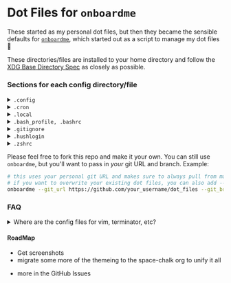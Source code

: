 # Dot Files for `onboardme`

These started as my personal dot files, but then they became the sensible defaults for
[`onboardme`](https://github.com/jessebot/onboardme), which started out as a script
to manage my dot files :shrug:

These directories/files are installed to your home directory and follow the [XDG Base Directory Spec] as closely as possible.

### Sections for each config directory/file

<details>
  <summary><code>.config</code></summary>

  <blockquote>

  <details>
    <summary><code>asciinema</code></summary>

  <blockquote>

  File: [`~/.config/asciinema/config`](.config/asciinema/config)

  Config file for [`asciinema`][asciinema], a lightweight, purely text-based
  approach to terminal recording. Currently it just sets the shell command to
  be `/bin/bash --login`, which loads your bash variables. This could be changed
  to a different shell and their equivilent.

  </blockquote>

  </details>

  <details>
    <summary><code>bat</code></summary>

  <blockquote>

  File: [`~/.config/bat/config`](.config/bat/config)

  Config file for `bat`[bat], a `cat` replacement with sytax highlighting and
  git support. Currently the config file:
  - sets a default theme
  - enable italic text
  - maps Chart.lock files to YAML syntax (this is for the helm charts for k8s)

  The goal is to have a [spacechalk.nvim]-like theme soon :)

  </blockquote>

  </details>

  <details>
    <summary><code>bash</code></summary>

  <blockquote>

  Files
  - [`~/.config/bash/alias.sh`](.config/bash/alias.sh)
  - [`~/.config/bash/completion.sh`](.config/bash/completion.sh)
  - [`~/.config/bash/history.sh`](.config/bash/history.sh)
  - [`~/.config/bash/iterm2_shell_integration.sh`](.config/bash/iterm2_shell_integration.sh)
  - [`~/.config/bash/k8s.sh`](.config/bash/k8s.sh)
  - [`~/.config/bash/path.sh`](.config/bash/path.sh)
  - [`~/.config/bash/minimal.sh`](.config/bash/minimal.sh)
  - [`~/.config/bash/text_editing.sh`](.config/bash/text_editing.sh)

  #### [`~/.config/bash/alias.sh`](.config/bash/alias.sh)
  a config file to organize all our BASH aliases

  #### [`~/.config/bash/completion.sh`](.config/bash/completion.sh)
  enable tab completion

  #### [`~/.config/bash/history.sh`](.config/bash/history.sh)
  - sets history to be in `~/.local/state/bash/history`
  - sets default history size
  - don't log duplicate history lines

  #### [`iterm2_shell_integration.sh`](.config/bash/iterm2_shell_integration.sh)
  sets up [iterm2] shell stuff

  #### [`~/.config/bash/text_editing.sh`](.config/bash/text_editing.sh)
  sets [neovim] as default text editor, or [vim] if neovim is not present

  #### [`~/.config/bash/k8s.sh`](.config/bash/k8s.sh)
  kubernetes defaults:
  - set pathing for [`krew`][krew], a plugin manager for [`kubectl`][kubectl].
  - helpful sensible aliases such as: `kg` for `kubectl get`

  #### [`~/.config/bash/path.sh`](.config/bash/path.sh)
  - set [XDG Base Directory Spec]
  - set pathing for golang and python
  - set pathing for home brew

  #### [`~/.config/bash/text_editing.sh`](.config/bash/text_editing.sh)
  - fix how less handles non-text input files
  - change the default colors for less used in man pages
  - changes default pagers used when file is too long for catting

  </blockquote>

  </details>

  <details>
    <summary><code>fastfetch</code></summary>

  <blockquote>

  File: [`~/.config/fastfetch/config.conf`](.config/fastfetch/config.conf)

  Config file for [fastfetch], is a neofetch-like tool for fetching system information and displaying them in a pretty way. It is written in pure c, with performance and customizability in mind. Currently, Linux, Android, FreeBSD, MacOS and Windows 7+ are supported.

  Our current configuration default prints a dog on a computer using the iterm2
  image protocol, but you could also change that to be sixel if you wanted.

  We also provide a couple of basic presets in this dir:
  `$XDG_DATA_HOME/.local/share/fastfetch/presets`

  You can also change the configuration to show more data or less on the right
  side.

  </blockquote>

  </details>

  <details>
    <summary><code>gh</code></summary>

  <blockquote>

  File: [`~/.config/gh/config.yml`](.config/gh/config.yml)

  Config file for [`gh`][github-cli], the GitHub CLI. There's not a ton in there,
  but it uses [rich-cli] as a prettier pager, and firefox as a browser,
  and setting [neovim] as an editor. The rest is stock, and subject to change.

  </blockquote>

  </details>

  <details>
    <summary><code>glab-cli</code></summary>

  <blockquote>

  File: [`~/.config/glab-cli/config.yml`](.config/glab-cli/config.yml)

  Config file for [`glab`](https://glab-cli.io/), an open source GitLab CLI tool.
  There's not a ton in there, but it uses a dark theme, firefox as a browser,
  and [neovim] as an editor. The rest is stock, and subject to change.

  </blockquote>

  </details>

  <details>
    <summary><code>git</code></summary>

  <blockquote>

  File: [`~/.config/git/config`](.config/git/config)

  Default git config file. We set the following parameters:
  - Default branch for new repos is `main`
  - Push up to remote automatically if it's a new branch
  - color is always on
  - set specific terminal colors for:
    - `git branch`
    - `git status`
    - `git diff`

  We also include this block, which allows you to have a personal gitconfig file:

  ```gitconfig
  [includeIf "gitdit:~/"]
      path = ~/.config/git/personal
  ```

  You can create a `~/.config/git/personal` file and store info such as:

  ```gitconfig
  [user]
      email = fido@coolemailproviderfordogs.com
      name = Fido Good-dog
      signingkey = gooddoggpgsigningkey
  [commit]
      gpgsign = true
  ```

  </blockquote>

  </details>

  <details>
    <summary><code>iterm2</code></summary>

  <blockquote>

  [iterm2] is a terminal emulator for macOS.

  Symlinked File:  [`~/.config/iterm2/Profiles.json -> ~/Library/Application\ Support/iTerm2/DynamicProfiles/Profiles.json`](Library/Application\ Support/iTerm2/DynamicProfiles/Profiles.json)

  ### Profiles.json
  Sets some basic profiles:
  - default - profile with [spacechalk.nvim]-like colorscheme,
  - minimal - profile with basically nothing special and a plain `.bash_profile`.

  ###

  </blockquote>

  </details>

  <details>
    <summary><code>lsd</code></summary>

  <blockquote>

  File: [`~/.config/lsd/config.yaml`](.config/lsd/config.yaml)

  Config file for [`lsd`][lsd], an [`ls`][ls] alternative with icons and
  pretty colors. There's an intension to write and release a
  [spacechalk.nvim]-like theme for lsd eventually.

  </blockquote>

  </details>

  <details>
    <summary><code>lsimg</code></summary>

  <blockquote>

  File: [`~/.config/lsimg/config.yaml`](.config/lsimg/config.yaml)

  This is a local project that I'm working on to rewrite a bash script in python,
  to do basic checking of images in the terminal. I might remove it though,
  because after discovering [ranger], it might not be really needed :shrug:

  </blockquote>

  </details>

  <details>
    <summary><code>neomutt</code></summary>

  <blockquote>

  Files:
  - [`~/.config/neomutt/mailcap`](.config/neomutt/mailcap)
  - [`~/.config/neomutt/neomuttrc`](.config/neomutt/neomuttrc)
  - [`~/.config/neomutt/themes/spacechalk/neomutt_spacechalk_colors.muttrc`](.config/neomutt/themes/spacechalk/neomutt_spacechalk_colors.muttrc)
  - [`~/.config/neomutt/themes/spacechalk/powerline.neomuttrc`](.config/neomutt/themes/spacechalk/powerline.neomuttrc)

  Config files for [NeoMutt], a terminal based email client. Config includes:
  - sets spacechalk theme, based on the [neonwolf colorscheme] and [neomutt powerline]
  - sets character set to be utf-8 (emojis 🧑‍💻)
  - sets basic SMTP settings (but use [offlineimap] to pull the imap backup)
  - sets tls by default
  - sets header_cache and message_cachedir to be `~/.cache/mutt` (must be a directory, NOT a file)
  - sets navigation keys similar to vim
  - set a key binding for `V` to be opening html attachments
  - removes the prompt of hitting enter after viewing an attachment

  You'll still need to create `~/.config/neomutt/keys` with the following info:

  ```ini
  set my_user=you@youremail.com
  set my_name="Your Name"

  # if you're using protonmail this is the password from protonmail-bridge,
  # after you login, not your actual email password
  set my_pass="areallycoolpasswordfordogs"
  ```

  Config file for [NeoMutt's MIME Support], which is how [NeoMutt], a [TUI]
  email client, handles attachments e.g. html in an email body, PDFs, images...

  We currently open these applications for these file types:

  | file type | application   |
  |:---------:|---------------|
  |    html   | [w3m]         |
  |    PDFs   | macOS preview |
  |   images  | img2[sixel]   |

  </blockquote>

  </details>

  <details>
    <summary><code>nvim</code></summary>

  <blockquote>

  Config files for [neovim] is a hyperextensible Vim-based text editor,
  which is in some ways a sucessor to [vim]. It's a lot faster, for one,
  and there's more support for more languages, which means more plugins.
  Uses [packer] to manager neovim plugins.

  Each file explained below:

  ### [`init.lua`](.config/nvim/init.lua)
  The main global configuration changes are:
  - turning off mouse scrolling
  - enabling line numbers
  - adding a cursorline
  - case insensitive searches
  - setting column 80 to be a different color for tidy code
  - enabling gui colors so you aren't limited to like 8 colors
  - uses the [spacechalk.nvim] colorscheme
  - sources all the files in [~/.config/nvim/lua](.config/nvim/lua),
    including [packer], plugins, and local plugin configs.

  ### [`~/.config/nvim/packerinit.vim`](.config/nvim/packerinit.vim)
  This is a quick and dirty lua function to print " ♥ ♥ ♥ " if neovim is running
  in an interactive session and packer completes an action, and to exit if we're
  running headless, meaning we're running in a script.

  ### [`~/.config/nvim/lua/plugins.lua`](.config/nvim/lua/plugins.lua)
  This is the configuration for packer, our plugin manager for neovim. It
  installs packer, and then all of our plugins. You can check out all the
  plugins that are installed, or called from vim plugins starting on line 15.

  ### [`~/.config/nvim/lua/user/dashboard.lua`](.config/nvim/lua/user/dashboard.lua)
  config for a starting screen [dashboard] for neovim. You
  should just check out the file to see what's being done. It's cute ascii art,
  and utilizes [telescope] to check out your files and previously
  opened files.

  ### [`~/.config/nvim/lua/user/folding.lua`](.config/nvim/lua/user/folding.lua)
  config file to enable folding, which is just vim speak for collapsing
  blocks of code. Sets some defaults.

  ### [`~/.config/nvim/lua/user/nvim-tree.lua`](.config/nvim/lua/user/nvim-tree.lua)
  config file for [nvim-tree], a neovim file explorer written in lua, with icons.

  Opens on opening of any file, and auto-adjusts its window size.

  ### [`~/.config/nvim/lua/user/tree-sitter.lua`](.config/nvim/lua/user/tree-sitter.lua)
  config file for the nvim [tree-sitter] plugin, which helps with syntax highlighting of various languages.

  currently installing syntax for: "lua", "yaml", "bash", "hcl"

  </blockquote>

  </details>

  <details>
    <summary><code>offlineimap</code></summary>

  <blockquote>

  File: [`~/.config/offlineimap/config`](.config/offlineimap/config)

  This is to sync your email from whereever, but it's default configured for
  protonmail right now :) You will need to export the following env variables:

  (if using protonmail bridge, these should be the credentials from there)

  - `MAIL_SERVER` - normally 127.0.0.1 for protonmail
  - `MAIL_USER` - normally youruser@protonmail.com for protonmail
  - `MAIL_PASS` - normally generated from the protonmail bridge app
  - `MAIL_PORT` - typically 1143 for protonmail

  Currently we import ALL folders except the "All Mail" folder, which is just
  all the mail from all the other folders (including inbox, sent, trash, etc)

  </blockquote>

  </details>

  <details>
    <summary><code>powerline</code></summary>

  <blockquote>

  Configuration files for [powerline], a status line for [BASH] and [tmux]. We enable a [spacechalk.nvim]-like color theme as well as:
  - local IP address
  - hostname
  - current working directory
  - git status info
  - unread mail count
  - kubernetes info
  - laptop battery information
  - the time
  - status of last run command (only appears if exit code is not 0)

  Currently working on getting mail notifications working.

  Files for colors:
  - [`~/.config/powerline/colors.json`](.config/powerline/colors.json)
  - [`~/.config/powerline/colorschemes/default.json`](.config/powerline/colorschemes/default.json)
  - [`~/.config/powerline/colorschemes/shell/default.json`](.config/powerline/colorschemes/shell/default.json)

  Files for configuring powerline for a login shell, and the console shell:
  - [`~/.config/powerline/themes/shell/default.json`](.config/powerline/themes/shell/default.json)
  - [`~/.config/powerline/themes/powerline.json`](.config/powerline/themes/powerline.json)
  - [`~/.config/powerline/themes/powerline_terminus.json`](.config/powerline/themes/powerline_terminus.json)
  - [`~/.config/powerline/themes/unicode_terminus.json`](.config/powerline/themes/unicode_terminus.json)

  File for configuring [tmux] status line:
  - [`~/.config/powerline/themes/tmux/default.json`](.config/powerline/)

  </blockquote>

  </details>


  <details>
    <summary><code>python</code></summary>

  <blockquote>

  File:
  - [`~/.config/python/interactive_startup.py`](.config/python/interactive_startup.py)

  This file sets the default history location to `$XDG_STATE_HOME` (`~/.local/state/python/history`)
  It requires the following in your bash config:

  ```bash
  export PYTHONSTARTUP=$XDG_CONFIG_HOME/python/interactive_startup.py
  ```

  </blockquote>

  </details>

  <details>
    <summary><code>ranger</code></summary>

  <blockquote>

  Files:
  - [`~/.config/ranger/scope.sh`](.config/ranger/scope.sh)
  - [`~/.config/ranger/rc.conf`](.config/ranger/rc.conf)

  [ranger][ranger] is a [TUI] file manager. Current configurations:
  - enable file previews using [iterm2]
  - enable video previews using ffmpegthumbnailer
  - enable svg previews.

  </blockquote>

  </details>

  <details>
    <summary><code>spotifyd</code></summary>

  <blockquote>

  Files:
  - [`~/.config/spotifyd/spotifyd.conf`](.config/spotifyd/spotifyd.conf)

  [spotifyd] is a spotify daemon used in combination with [spotify-tui] or
  other alternative spotify frontends.

  Current settings are for Linux only. I will add a macOS file and appropriate
  aliases and docs soon :)

  For Linux, this still requires a premium account, but then you can follow
  the potify-tui api connection instructions].


  (You also need to change your cache in spotifyd.conf to be your username)

  After that, just make sure you have your spotify credentials in bitwarden,
  and that you are logged into bitwarden via the [bw] cli. DON'T FORGET TO
  EXPORT YOUR SESSION ID! Then you HAVE TO RESTART SPOTIFYD!

  ```bash
  brew services restart spotifyd
  ```

  **Linux Note:** If you did a `brew install spotifyd`, then you might have to
  `brew edit spotifyd`, and then fix the hardcoded macOS backend to be `alsa`.
  Then you need to do a `brew reinstall --build-from-source spotifyd`.

  After that, you can use commands such as `spt` (spotify-tui) to launch a lightweight terminal frontend. You can follow spotify-tui's instructions above, but the most important part is going to be creating your own little spotify app which you can do after logging into the [developer spotify dashboard](https://developer.spotify.com/dashboard/).

  </blockquote>

  </details>

  <details>
    <summary><code>tmux</code></summary>

  <blockquote>

  File: [`~/.config/tmux/tmux.conf`](.config/tmux/tmux.conf)

  Config file for [tmux]. Currently, it will:
  - Sets 256 colors
  - enable the [powerline] tmux status line

  </blockquote>

  </details>

  <details>
    <summary><code>w3m</code></summary>

  <blockquote>

  Files:
  - [`~/.config/w3m`](.config/w3m/config)
  - [`~/.config/w3m/keymap`](.config/w3m/keymap)
  - [`~/.config/w3m/mailcap`](.config/w3m/mailcap)

  Files for the [w3m] terminal based web browser.

  [`~/.config/w3m/config`](.config/w3m/config) sets:
  - set default mailcap file for MIME types
  - always display images
  - set the default keymap file (for mapping keys)
  - quit without asking

  [`~/.config/w3m/keymap`](.config/w3m/keymap) sets vim key bindings.

  [`~/.config/w3m/mailcap`](.config/w3m/mailcap) is supposed to set default MIMEtypes for w3m but does not :shrug:

  </blockquote>

  </details>

  <details>
    <summary><code>wezterm</code></summary>

  <blockquote>

  File: [`~/.config/wezterm/wezterm.lua`](.config/wezterm/wezterm.lua)

  This file is configuration for the terminal emulator [wezterm]:

  - disables bell noises
  - sets font size to 12
  - hides tab bar if only one tab
  - remove top title bar
  - set background opacity to 0.7
  - change colors to a softer [spacechalk.nvim] aligned colorscheme

  </blockquote>

  </details>
</details>

<details>
  <summary><code>.cron</code></summary>

   <blockquote>
  local cron jobs for alarms, and package manager updates
    </blockquote>

</details>

<details>
  <summary><code>.local</code></summary>

  <blockquote>

  Directories:

  <details>
    <summary><code>bin</code></summary>

  <blockquote>

  Files:
  - [`~/.local/bin/utc`](.local/bin/utc)
  - [`~/.local/bin/w3msplits`](.local/bin/w3m-splits)

  This is just where we throw a few really simple scripts like:

  | Command         | Description                                                 |
  |-----------------|-------------------------------------------------------------|
  | `utc`           | for ease of use printing the time in UTC                    |
  | `w3m-splits`    | open split in iterm2 and send a website or HTML file to w3m |

  `w3m-splits` is mostly useful for [NeoMutt], but anything is possible :shrug:

  Directories:

  <details>
    <summary><code>iterm2</code></summary>

  <blockquote>

  Directory:
  - [`~/.local/bin/iterm2`](.local/bin/iterm2)

  Everything in there are files written and provided by iTerm2 for integrating iterm2 magic into your terminal. The only custom one is the following:

  | Command         | Description                                    |
  |:---------------:|:-----------------------------------------------|
  | `it2split`      | Open split in iterm2 with your default profile |

  </blockquote>

  </details>

  </blockquote>

  </details>

  <details>
    <summary><code>share</code></summary>

  <blockquote>

  Mostly READMEs to generate directory structure, but also some fastfetch preset configs.

  </blockquote>

  </details>

  <details>
    <summary><code>state</code></summary>

  <blockquote>

  This directory and the director[y/ies]/file(s) within it are specifically to auto-generate directory structure so that XDG spec is enforced with tools that only loosely enforce it.

  </blockquote>

  </details>

</details>

<details>
  <summary><code>.bash_profile, .bashrc</code></summary>

   <blockquote>

  Configuration files for [BASH].
  The `.bash_profile` just sources the `.bashrc`, since macOS default looks for
  `.bash_profile` instead of `.bashrc`.

  The `.bashrc` sets the following defaults:

  - turns off bells
  - enables 256 colors
  - sources all the files in `~/.config/bash` (see above under config > bash )
  - sources personal file in `~/.config/bash/personal/bashrc`
  - runs [neofetch] when you source it

  </blockquote>

</details>

<details>
  <summary><code>.gitignore</code></summary>

  <blockquote>

  Git ignore file for all sorts of things in your home directory that should
  never get committed if this repo is used as your home directory dot files.

  </blockquote>

</details>

<details>
  <summary><code>.hushlogin</code></summary>

  <blockquote>

  This just silences the last login message of shells.

  </blockquote>

</details>

<details>
  <summary><code>.zshrc</code></summary>

  <blockquote>

  Recently started giving this some TLC, but still in it's infancy to be match the .bash configs. Currently we:
  - set some useful aliases
  - set the same powerline prompt as bash

  </blockquote>

</details>


Please feel free to fork this repo and make it your own.
You can still use `onboardme`, but you'll want to pass in _your_ git URL and branch. Example:

```bash
# this uses your personal git URL and makes sure to always pull from main
# if you want to overwrite your existing dot files, you can also add --overwrite to this command
onboardme --git_url https://github.com/your_username/dot_files --git_branch main
```

### FAQ

<details>
  <summary>Where are the config files for vim, terminator, etc?</summary>

  <blockquote>

  I've been moving all the configurations for apps I no longer use to [jessebot/old_dotfiles](https://github.com/jessebot/old_dotfiles). Feel free to grab anything you need there :)

  </blockquote>

</details>

#### RoadMap

- Get screenshots
- migrate some more of the themeing to the space-chalk org to unify it all

* more in the GitHub Issues

<!-- ♡  ♡  ♡  ♡  ♡  ♡  ♡  ♡  ♡  Link References ♡  ♡  ♡  ♡  ♡  ♡  ♡  ♡  ♡ -->

<!-- general -->
[asciinema]: https://asciinema.org/ "asciinema"
[bat]: https://github.com/sharkdp/bat#configuration-file "bat - cat with wings"
[BASH]: https://en.wikipedia.org/wiki/Brian_Fox_(computer_programmer) "BASH"
[bw]: https://bitwarden.com/help/cli "bitwarden CLI"
[github-cli]: https://cli.github.com/ "github cli"
[fastfetch]: https://github.com/LinusDierheimer/fastfetch "fastfetch"
[powerline]: https://github.com/powerline/powerline "powerline"
[rich-cli]: https://github.com/Textualize/rich-cli "rich cli"
[sixel]: https://en.wikipedia.org/wiki/Sixel "sixel"
[spotifyd]: https://github.com/Spotifyd/spotifyd "spotifyd"
[spotifytui]: https://github.com/Rigellute/spotify-tui "spotify-tui"
[spotify-tui api connection instructions]: https://github.com/Rigellute/spotify-tui#connecting-to-spotifys-api
[tmux]: https://github.com/tmux/tmux "tmux"
[TUI]: https://en.wikipedia.org/wiki/Text-based_user_interface "TUI"
[w3m]: https://w3m.org "w3m"
[XDG Base Directory Spec]: https://wiki.archlinux.org/title/XDG_Base_Directory#User_directories

<!-- ------------------------ Fonts and Colors -------------------------- -->
[nerdfonts]: https://www.nerdfonts.com/ "nerdfonts"
[powerline fonts]: https://github.com/powerline/fonts "powerline fonts"
[spacechalk.nvim]: https://github.com/space-chalk/spacechalk.nvim "spacechalk colorscheme for neovim"


<!-- ------------------------------- Kubernetes --------------------------- -->
[krew]: https://krew.sigs.k8s.io/ "krew, plugin manager for kubectl"
[kubectl]: https://kubernetes.io/docs/reference/kubectl/kubectl/ "cli for kubernetes"

<!-- ---------------------- Terminal emulators ---------------------- -->
[iterm2]: https://iterm2.com/ "iterm2"

<!-- ---------------------- File browsers/listers ---------------------- -->
[ls]: https://linux.die.net/man/1/ls "gnu tool: ls"
[lsd]: https://github.com/Peltoche/lsd "lsd, ls alternative"
[ranger]: https://github.com/ranger/ranger "ranger file manager"

<!-- ---------------------------- Email -------------------------------- -->
[NeoMutt's MIME Support]: https://neomutt.org/guide/mimesupport "neomutt MIME support"
[NeoMutt]: https://neomutt.org "neomutt"
[neonwolf colorscheme]: https://gitlab.com/h3xx/mutt-colors-neonwolf "neonwolf neomutt colorscheme"
[neomutt powerline]: https://github.com/sheoak/neomutt-powerline-nerdfonts "neomutt-powerline-nerdfonts"

<!-- ------------------------- Neovim ---------------------------- -->
[dashboard]: https://github.com/glepnir/dashboard-nvim "dashboard.nvim"
[packer]: https://github.com/wbthomason/packer.nvim "neovim packer"
[neovim]: https://neovim.io/ "neovim, vim based text editor"
[nvim-tree]: https://github.com/nvim-tree/ "nvim-tree"
[telescope]: https://github.com/nvim-telescope/telescope.nvim "telescope.nvim"
[tree-sitter]: https://github.com/nvim-treesitter/nvim-treesitter "nvim-treesitter"
[vim]: https://www.vim.org/ "vim, a text editor"
